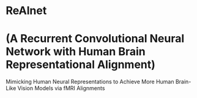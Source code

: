 # ReAlnet  
# (A Recurrent Convolutional Neural Network with Human Brain Representational Alignment)
Mimicking Human Neural Representations to Achieve More Human Brain-Like Vision Models via fMRI Alignments
